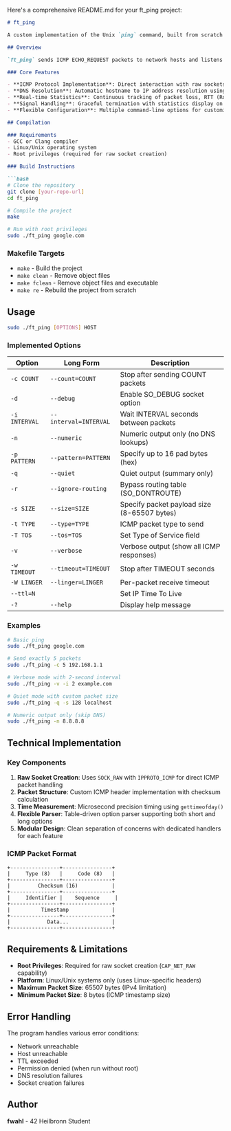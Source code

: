 Here's a comprehensive README.md for your ft_ping project:

```markdown
# ft_ping

A custom implementation of the Unix `ping` command, built from scratch in C. This project recreates the functionality of the ICMP echo request/reply mechanism used to test network connectivity.

## Overview

`ft_ping` sends ICMP ECHO_REQUEST packets to network hosts and listens for ECHO_REPLY packets. The program provides detailed statistics about packet loss, round-trip times, and network reliability.

### Core Features

- **ICMP Protocol Implementation**: Direct interaction with raw sockets to send and receive ICMP packets
- **DNS Resolution**: Automatic hostname to IP address resolution using `getaddrinfo()`
- **Real-time Statistics**: Continuous tracking of packet loss, RTT (Round Trip Time), and network performance
- **Signal Handling**: Graceful termination with statistics display on SIGINT/SIGQUIT
- **Flexible Configuration**: Multiple command-line options for customizing ping behavior

## Compilation

### Requirements
- GCC or Clang compiler
- Linux/Unix operating system
- Root privileges (required for raw socket creation)

### Build Instructions

```bash
# Clone the repository
git clone [your-repo-url]
cd ft_ping

# Compile the project
make

# Run with root privileges
sudo ./ft_ping google.com
```

### Makefile Targets
- `make` - Build the project
- `make clean` - Remove object files
- `make fclean` - Remove object files and executable
- `make re` - Rebuild the project from scratch

## Usage

```bash
sudo ./ft_ping [OPTIONS] HOST
```

### Implemented Options

| Option | Long Form | Description |
|--------|-----------|-------------|
| `-c COUNT` | `--count=COUNT` | Stop after sending COUNT packets |
| `-d` | `--debug` | Enable SO_DEBUG socket option |
| `-i INTERVAL` | `--interval=INTERVAL` | Wait INTERVAL seconds between packets |
| `-n` | `--numeric` | Numeric output only (no DNS lookups) |
| `-p PATTERN` | `--pattern=PATTERN` | Specify up to 16 pad bytes (hex) |
| `-q` | `--quiet` | Quiet output (summary only) |
| `-r` | `--ignore-routing` | Bypass routing table (SO_DONTROUTE) |
| `-s SIZE` | `--size=SIZE` | Specify packet payload size (8-65507 bytes) |
| `-t TYPE` | `--type=TYPE` | ICMP packet type to send |
| `-T TOS` | `--tos=TOS` | Set Type of Service field |
| `-v` | `--verbose` | Verbose output (show all ICMP responses) |
| `-w TIMEOUT` | `--timeout=TIMEOUT` | Stop after TIMEOUT seconds |
| `-W LINGER` | `--linger=LINGER` | Per-packet receive timeout |
| `--ttl=N` | | Set IP Time To Live |
| `-?` | `--help` | Display help message |

### Examples

```bash
# Basic ping
sudo ./ft_ping google.com

# Send exactly 5 packets
sudo ./ft_ping -c 5 192.168.1.1

# Verbose mode with 2-second interval
sudo ./ft_ping -v -i 2 example.com

# Quiet mode with custom packet size
sudo ./ft_ping -q -s 128 localhost

# Numeric output only (skip DNS)
sudo ./ft_ping -n 8.8.8.8
```

## Technical Implementation

### Key Components

1. **Raw Socket Creation**: Uses `SOCK_RAW` with `IPPROTO_ICMP` for direct ICMP packet handling
2. **Packet Structure**: Custom ICMP header implementation with checksum calculation
3. **Time Measurement**: Microsecond precision timing using `gettimeofday()`
4. **Flexible Parser**: Table-driven option parser supporting both short and long options
5. **Modular Design**: Clean separation of concerns with dedicated handlers for each feature

### ICMP Packet Format

```
+----------------+----------------+
|     Type (8)   |     Code (8)   |
+----------------+----------------+
|         Checksum (16)           |
+----------------+----------------+
|     Identifier |    Sequence     |
+----------------+----------------+
|          Timestamp              |
+----------------+----------------+
|            Data...              |
+----------------+----------------+
```

## Requirements & Limitations

- **Root Privileges**: Required for raw socket creation (`CAP_NET_RAW` capability)
- **Platform**: Linux/Unix systems only (uses Linux-specific headers)
- **Maximum Packet Size**: 65507 bytes (IPv4 limitation)
- **Minimum Packet Size**: 8 bytes (ICMP timestamp size)

## Error Handling

The program handles various error conditions:
- Network unreachable
- Host unreachable  
- TTL exceeded
- Permission denied (when run without root)
- DNS resolution failures
- Socket creation failures

## Author

**fwahl** - 42 Heilbronn Student
